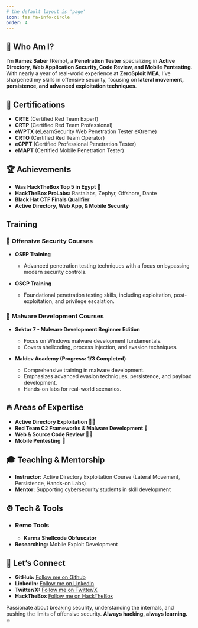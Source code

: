 ```yaml
---
# the default layout is 'page'
icon: fas fa-info-circle
order: 4
---
```

## 👋 Who Am I?
I'm **Ramez Saber** (Remo), a **Penetration Tester** specializing in **Active Directory, Web Application Security, Code Review, and Mobile Pentesting**. With nearly a year of real-world experience at **ZeroSploit MEA**, I’ve sharpened my skills in offensive security, focusing on **lateral movement, persistence, and advanced exploitation techniques**.

## 📜 Certifications
- **CRTE** (Certified Red Team Expert)
- **CRTP** (Certified Red Team Professional)
- **eWPTX** (eLearnSecurity Web Penetration Tester eXtreme)
- **CRTO** (Certified Red Team Operator)
- **eCPPT** (Certified Professional Penetration Tester)
- **eMAPT** (Certified Mobile Penetration Tester)

## 🏆 Achievements
- **Was HackTheBox Top 5 in Egypt** 🏅
- **HackTheBox ProLabs:** Rastalabs, Zephyr, Offshore, Dante
- **Black Hat CTF Finals Qualifier**
- **Active Directory, Web App, & Mobile Security**

## Training

### 📌 **Offensive Security Courses**
- **OSEP Training**  
  - Advanced penetration testing techniques with a focus on bypassing modern security controls.  

- **OSCP Training**  
  - Foundational penetration testing skills, including exploitation, post-exploitation, and privilege escalation.  

### 📌 **Malware Development Courses**
- **Sektor 7 - Malware Development Beginner Edition**  
  - Focus on Windows malware development fundamentals.  
  - Covers shellcoding, process injection, and evasion techniques.  

- **Maldev Academy (Progress: 1/3 Completed)**  
  - Comprehensive training in malware development.  
  - Emphasizes advanced evasion techniques, persistence, and payload development.  
  - Hands-on labs for real-world scenarios.  


## 🔥 Areas of Expertise
- **Active Directory Exploitation** 🏴‍☠️
- **Red Team C2 Frameworks & Malware Development** 🐍
- **Web & Source Code Review** 🕵️‍♂️
- **Mobile Pentesting** 📱

## 🎓 Teaching & Mentorship
- **Instructor:** Active Directory Exploitation Course (Lateral Movement, Persistence, Hands-on Labs)
- **Mentor:** Supporting cybersecurity students in skill development

## ⚙️ Tech & Tools
- ### Remo Tools  
    - **Karma Shellcode Obfuscator**
- **Researching:** Mobile Exploit Development

## 🚀 Let’s Connect
- **GitHub:** [Follow me on Github](https://github.com/Remo1x)
- **LinkedIn:** [Follow me on LinkedIn](https://www.linkedin.com/in/rem01x/)
- **Twitter/X:** [Follow me on Twitter/X](https://x.com/Rem01x)
- **HackTheBox** [Follow me on HackTheBox](https://app.hackthebox.com/profile/1080501)

Passionate about breaking security, understanding the internals, and pushing the limits of offensive security. **Always hacking, always learning.** 🔥